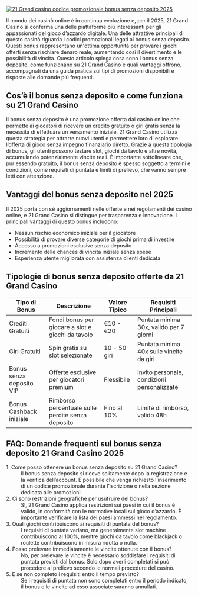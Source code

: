 [![21 Grand casino codice promozionale bonus senza deposito 2025](https://123-caf.pages.dev/gitsignup.png)](https://vrmoo.ru/Bt82HjjY)

<p>Il mondo dei casinò online è in continua evoluzione e, per il 2025, 21 Grand Casino si conferma una delle piattaforme più interessanti per gli appassionati del gioco d’azzardo digitale. Una delle attrattive principali di questo casinò riguarda i codici promozionali legati ai bonus senza deposito. Questi bonus rappresentano un'ottima opportunità per provare i giochi offerti senza rischiare denaro reale, aumentando così il divertimento e le possibilità di vincita. Questo articolo spiega cosa sono i bonus senza deposito, come funzionano su 21 Grand Casino e quali vantaggi offrono, accompagnati da una guida pratica sui tipi di promozioni disponibili e risposte alle domande più frequenti.</p>  <h2>Cos’è il bonus senza deposito e come funziona su 21 Grand Casino</h2> <p>Il bonus senza deposito è una promozione offerta dai casinò online che permette ai giocatori di ricevere un credito gratuito o giri gratis senza la necessità di effettuare un versamento iniziale. 21 Grand Casino utilizza questa strategia per attrarre nuovi utenti e permettere loro di esplorare l’offerta di gioco senza impegno finanziario diretto. Grazie a questa tipologia di bonus, gli utenti possono testare slot, giochi da tavolo e altre novità, accumulando potenzialmente vincite reali. È importante sottolineare che, pur essendo gratuito, il bonus senza deposito è spesso soggetto a termini e condizioni, come requisiti di puntata e limiti di prelievo, che vanno sempre letti con attenzione.</p>  <h2>Vantaggi del bonus senza deposito nel 2025</h2> <p>Il 2025 porta con sé aggiornamenti nelle offerte e nei regolamenti dei casinò online, e 21 Grand Casino si distingue per trasparenza e innovazione. I principali vantaggi di questo bonus includono:</p> <ul>   <li>Nessun rischio economico iniziale per il giocatore</li>   <li>Possibilità di provare diverse categorie di giochi prima di investire</li>   <li>Accesso a promozioni esclusive senza deposito</li>   <li>Incremento delle chances di vincita iniziale senza spese</li>   <li>Esperienza utente migliorata con assistenza clienti dedicata</li> </ul>  <h2>Tipologie di bonus senza deposito offerte da 21 Grand Casino</h2> <table>   <thead>     <tr>       <th>Tipo di Bonus</th>       <th>Descrizione</th>       <th>Valore Tipico</th>       <th>Requisiti Principali</th>     </tr>   </thead>   <tbody>     <tr>       <td>Crediti Gratuiti</td>       <td>Fondi bonus per giocare a slot e giochi da tavolo</td>       <td>€10 - €20</td>       <td>Puntata minima 30x, valido per 7 giorni</td>     </tr>     <tr>       <td>Giri Gratuiti</td>       <td>Spin gratis su slot selezionate</td>       <td>10 - 50 giri</td>       <td>Puntata minima 40x sulle vincite da giri</td>     </tr>     <tr>       <td>Bonus senza deposito VIP</td>       <td>Offerte esclusive per giocatori premium</td>       <td>Flessibile</td>       <td>Invito personale, condizioni personalizzate</td>     </tr>     <tr>       <td>Bonus Cashback iniziale</td>       <td>Rimborso percentuale sulle perdite senza deposito</td>       <td>Fino al 10%</td>       <td>Limite di rimborso, valido 48h</td>     </tr>   </tbody> </table>  <h2>FAQ: Domande frequenti sul bonus senza deposito 21 Grand Casino 2025</h2> <dl>   <dt>1. Come posso ottenere un bonus senza deposito su 21 Grand Casino?</dt>   <dd>Il bonus senza deposito si riceve solitamente dopo la registrazione e la verifica dell’account. È possibile che venga richiesto l’inserimento di un codice promozionale durante l’iscrizione o nella sezione dedicata alle promozioni.</dd>    <dt>2. Ci sono restrizioni geografiche per usufruire del bonus?</dt>   <dd>Sì, 21 Grand Casino applica restrizioni sui paesi in cui il bonus è valido, in conformità con le normative locali sul gioco d’azzardo. È importante verificare la lista dei paesi ammessi nel regolamento.</dd>    <dt>3. Quali giochi contribuiscono ai requisiti di puntata del bonus?</dt>   <dd>I requisiti di puntata variano, ma generalmente slot machine contribuiscono al 100%, mentre giochi da tavolo come blackjack o roulette contribuiscono in misura ridotta o nulla.</dd>    <dt>4. Posso prelevare immediatamente le vincite ottenute con il bonus?</dt>   <dd>No, per prelevare le vincite è necessario soddisfare i requisiti di puntata previsti dal bonus. Solo dopo averli completati si può procedere al prelievo secondo le normali procedure del casinò.</dd>    <dt>5. E se non completo i requisiti entro il tempo previsto?</dt>   <dd>Se i requisiti di puntata non sono completati entro il periodo indicato, il bonus e le vincite ad esso associate saranno annullati.</dd> </dl>